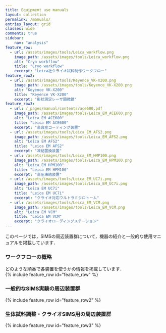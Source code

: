 ```yaml
---
title: Equipment use manuals
layout: collection
permalink: /manuals/
entries_layout: grid
classes: wide
comments: true
sidebar: 
    nav: "analysis"
feature_row:
  - url: /assets/images/tools/Leica_workflow.png
    image_path: /assets/images/tools/Leica_workflow.png
    alt: "Cryo workflow"
    title: "Cryo workflow"
    excerpt: "Leica社クライオ試料制作ワークフロー"
feature_row2:
  - url: /assets/images/tools/Keyence_VK-X200.png
    image_path: /assets/images/tools/Keyence_VK-X200.png
    alt: "Keyence VK-X200"
    title: "Keyence VK-X200"
    excerpt: "形状測定レーザ顕微鏡"
feature_row3:
  - url: /_pages/manual/contents/ace600.pdf
    image_path: /assets/images/tools/Leica_EM_ACE600.png
    alt: "Leica EM ACE600"
    title: "Leica EM ACE600"
    excerpt: "高真空コーティング装置"
  - url: /assets/images/tools/Leica_EM_AFS2.png
    image_path: /assets/images/tools/Leica_EM_AFS2.png
    alt: "Leica EM AFS2"
    title: "Leica EM AFS2"
    excerpt: "凍結置換装置"
  - url: /assets/images/tools/Leica_EM_HMP100.png
    image_path: /assets/images/tools/Leica_EM_HPM100.png
    alt: "Leica EM HPM100"
    title: "Leica EM HPM100"
    excerpt: "高圧凍結装置" 
  - url: /assets/images/tools/Leica_EM_UC7i.png
    image_path: /assets/images/tools/Leica_EM_UC7i.png
    alt: "Leica EM UC7i"
    title: "Leica EM UC7i"
    excerpt: "クライオ対応ウルトラミクロトーム"
  - url: /assets/images/tools/Leica_EM_VCM.png
    image_path: /assets/images/tools/Leica_EM_VCM.png
    alt: "Leica EM VCM"
    title: "Leica EM VCM"
    excerpt: "クライオローディングステーション"
---
```

このページでは，SIMSの周辺装置群について，機器の紹介と一般的な使用マニュアルを掲載しています．   

### ワークフローの概略
どのような順番で各装置を使うかの情報を掲載しています．   
{% include feature_row id="feature_row" %}

### 一般的なSIMS実験の周辺装置群
{% include feature_row id="feature_row2" %}

### 生体試料調整・クライオSIMS用の周辺装置群
{% include feature_row id="feature_row3" %}
